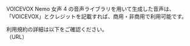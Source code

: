 VOICEVOX Nemo 女声 4 の音声ライブラリを用いて生成した音声は、
「VOICEVOX」とクレジットを記載すれば、商用・非商用で利用可能です。

利用規約の詳細は以下をご確認ください。  
（URL）
